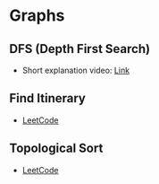 # Graphs

## DFS (Depth First Search)
- Short explanation video: [Link](https://youtu.be/7fujbpJ0LB4?si=RtOefrpaiZsFH9eB)

## Find Itinerary
- [LeetCode](https://leetcode.com/problems/reconstruct-itinerary/description/)

## Topological Sort
- [LeetCode](https://leetcode.com/problems/course-schedule/description/)

